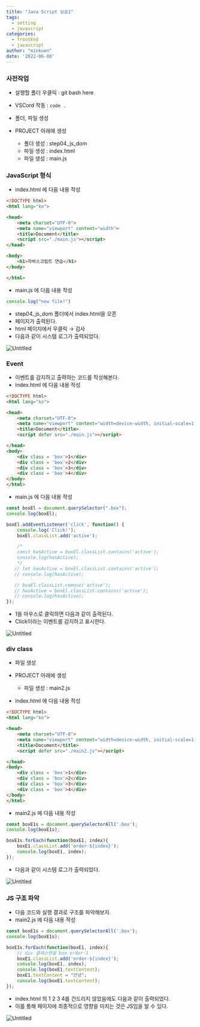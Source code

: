 ```yaml
---
title: "Java Script 실습1"
tags:
  - setting
  - javascript
categories:
  - frontEnd 
  - javascript
author: "minkuen"
date: '2022-06-08'
---
```


### 사전작업

- 살행할 폴더 우클릭 : git bash here
- VSCord 작동 : `code .`

- 폴더, 파일 생성
- PROJECT 아래에 생성
    - 폴더 생성 : step04_js_dom
    - 파일 생성 : index.html
    - 파일 생성 : main.js

### JavaScript 형식

- index.html 에 다음 내용 작성

```html
<!DOCTYPE html>
<html lang="ko">

<head>
    <meta charset="UTF-8">
    <meta name="viewport" content="width">
    <title>Document</title>
    <script src="./main.js"></script>
</head>

<body>
    <h1>자바스크립트 연습</h1>
</body>

</html>
```

- main.js 에 다음 내용 작성

```jsx
console.log("new file!")
```

- step04_js_dom 폴더에서 index.html을 오픈
- 페이지가 출력된다.
- html 페이지에서 우클릭 → 검사
- 다음과 같이 시스템 로그가 출력되었다.

![Untitled](/images/javaScript_practice_1/Untitled.png)

### Event

- 이벤트를 감지하고 출력하는 코드를 작성해본다.
- index.html 에 다음 내용 작성

```html
<!DOCTYPE html>
<html lang="ko">

<head>
    <meta charset="UTF-8">
    <meta name="viewport" content="width=device-width, initial-scale=1.0">
    <title>Document</title>
    <script defer src="./main.js"></script>

</head>
<body>
    <div class = 'box'>1</div>
    <div class = 'box'>2</div>
    <div class = 'box'>3</div>
    <div class = 'box'>4</div>
</body>
</html>
```

- main.js 에 다음 내용 작성

```jsx
const boxEl = document.querySelector(".box");
console.log(boxEl);

boxEl.addEventListener('click', function() {
    console.log('Click!');
    boxEl.classList.add('active');

    /*
    const hasActive = boxEl.classList.contains('active');
    console.log(hasActive);
    */
   // let hasActive = boxEl.classList.contains('active');
   // console.log(hasActive);

   // boxEl.classList.remove('active');
   // hasActive = boxEl.classList.contains('active');
   // console.log(hasActive);
});
```

- 1을 마우스로 클릭하면 다음과 같이 출력된다.
- Click이라는 이벤트를 감지하고 표시한다.

![Untitled](/images/javaScript_practice_1/Untitled%201.png)

### div class

- 파일 생성
- PROJECT 아래에 생성
    - 파일 생성 : main2.js
    
- index.html 에 다음 내용 작성

```html
<!DOCTYPE html>
<html lang="ko">

<head>
    <meta charset="UTF-8">
    <meta name="viewport" content="width=device-width, initial-scale=1.0">
    <title>Document</title>
    <script defer src="./main2.js"></script>

</head>
<body>
    <div class = 'box'>1</div>
    <div class = 'box'>2</div>
    <div class = 'box'>3</div>
    <div class = 'box'>4</div>
</body>
</html>
```

- main2.js 에 다음 내용 작성

```jsx
const boxE1s = document.querySelectorAll('.box');
console.log(boxE1s);

boxE1s.forEach(function(boxE1, index){
    boxE1.classList.add('order-${index}');
    console.log(boxE1, index);
});
```

- 다음과 같이 시스템 로그가 출력되었다.

![Untitled](/images/javaScript_practice_1/Untitled%202.png)

### JS 구조 파악

- 다음 코드와 실행 결과로 구조를 파악해보자.
- main2.js 에 다음 내용 작성

```jsx
const boxE1s = document.querySelectorAll('.box');
console.log(boxE1s);

boxE1s.forEach(function(boxE1, index){
    // div 클래스면을 box order-1
    boxE1.classList.add('order-${index}');
    console.log(boxE1, index);
    console.log(boxE1.textContent);
    boxE1.textContent = "안녕";
    console.log(boxE1.textContent);
});
```

- index.html 의 1 2 3 4를 건드리지 않았음에도 다음과 같이 출력되었다.
- 이를 통해 페이지에 최종적으로 영향을 미치는 것은 JS임을 알 수 있다.

![Untitled](/images/javaScript_practice_1/Untitled%203.png)